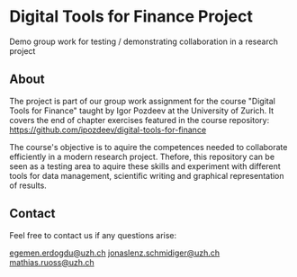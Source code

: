 # Digital Tools for Finance Project

Demo group work for testing / demonstrating collaboration in a research project 

## About

The project is part of our group work assignment for the course "Digital Tools for Finance" taught by Igor Pozdeev at the University of Zurich. It covers the end of chapter exercises featured in the course repository: 
https://github.com/ipozdeev/digital-tools-for-finance

The course's objective is to aquire the competences needed to collaborate efficiently in a modern research project. Thefore, this repository can be seen as a testing area to aquire these skills and experiment with different tools for data management, scientific writing and graphical representation of results. 

## Contact
Feel free to contact us if any questions arise:

egemen.erdogdu@uzh.ch
jonaslenz.schmidiger@uzh.ch
mathias.ruoss@uzh.ch

